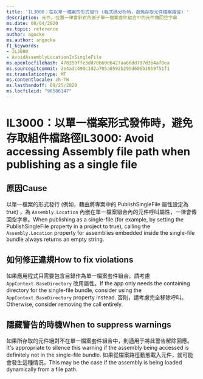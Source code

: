 ```yaml
---
title: 'IL3000：在以單一檔案的形式發行 (程式碼分析時，避免存取元件檔案路徑) '
description: 元件。位置一律會針對內嵌于單一檔案套件組合中的元件傳回空字串
ms.date: 08/04/2020
ms.topic: reference
author: agocke
ms.author: angocke
f1_keywords:
- IL3000
- AvoidAssemblyLocationInSingleFile
ms.openlocfilehash: 478350ffe3dd70b60d6427aa66dd787d3b4af0ea
ms.sourcegitcommit: 2e4adc490c1d2a705a0592b295d606b10b9f51f1
ms.translationtype: MT
ms.contentlocale: zh-TW
ms.lasthandoff: 09/25/2020
ms.locfileid: "96586147"
---
```

# <a name="il3000-avoid-accessing-assembly-file-path-when-publishing-as-a-single-file"></a><span data-ttu-id="53f76-103">IL3000：以單一檔案形式發佈時，避免存取組件檔路徑</span><span class="sxs-lookup"><span data-stu-id="53f76-103">IL3000: Avoid accessing Assembly file path when publishing as a single file</span></span>

## <a name="cause"></a><span data-ttu-id="53f76-104">原因</span><span class="sxs-lookup"><span data-stu-id="53f76-104">Cause</span></span>

<span data-ttu-id="53f76-105">以單一檔案的形式發行 (例如，藉由將專案中的 PublishSingleFile 屬性設定為 true) ，為 `Assembly.Location` 內嵌在單一檔案組合內的元件呼叫屬性，一律會傳回空字串。</span><span class="sxs-lookup"><span data-stu-id="53f76-105">When publishing as a single-file (for example, by setting the PublishSingleFile property in a project to true), calling the `Assembly.Location` property for assemblies embedded inside the single-file bundle always returns an empty string.</span></span>

## <a name="how-to-fix-violations"></a><span data-ttu-id="53f76-106">如何修正違規</span><span class="sxs-lookup"><span data-stu-id="53f76-106">How to fix violations</span></span>

<span data-ttu-id="53f76-107">如果應用程式只需要包含目錄作為單一檔案套件組合，請考慮 `AppContext.BaseDirectory` 改用屬性。</span><span class="sxs-lookup"><span data-stu-id="53f76-107">If the app only needs the containing directory for the single-file bundle, consider using the `AppContext.BaseDirectory` property instead.</span></span> <span data-ttu-id="53f76-108">否則，請考慮完全移除呼叫。</span><span class="sxs-lookup"><span data-stu-id="53f76-108">Otherwise, consider removing the call entirely.</span></span>

## <a name="when-to-suppress-warnings"></a><span data-ttu-id="53f76-109">隱藏警告的時機</span><span class="sxs-lookup"><span data-stu-id="53f76-109">When to suppress warnings</span></span>

<span data-ttu-id="53f76-110">如果所存取的元件絕對不在單一檔案套件組合中，則適用于將此警告解除回應。</span><span class="sxs-lookup"><span data-stu-id="53f76-110">It's appropriate to silence this warning if the assembly being accessed is definitely not in the single-file bundle.</span></span> <span data-ttu-id="53f76-111">如果從檔案路徑動態載入元件，就可能會發生這種情況。</span><span class="sxs-lookup"><span data-stu-id="53f76-111">This may be the case if the assembly is being loaded dynamically from a file path.</span></span>
